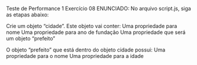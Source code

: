 Teste de Performance 1
Exercício 08
ENUNCIADO:
No arquivo script.js, siga as etapas abaixo:

Crie um objeto “cidade”. Este objeto vai conter:
Uma propriedade para nome
Uma propriedade para ano de fundação
Uma propriedade que será um objeto “prefeito”

O objeto “prefeito” que está dentro do objeto cidade possui:
Uma propriedade para o nome
Uma propriedade para a idade